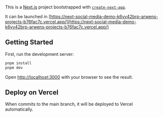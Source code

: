 This is a [Next.js](https://nextjs.org) project bootstrapped with [`create-next-app`](https://nextjs.org/docs/app/api-reference/cli/create-next-app).

It can be launched in [https://next-social-media-demo-k6yv42brp-arwens-projects-b76fac7c.vercel.app/](https://next-social-media-demo-k6yv42brp-arwens-projects-b76fac7c.vercel.app/)

## Getting Started

First, run the development server:

```bash
pnpm install
pnpm dev
```

Open [http://localhost:3000](http://localhost:3000) with your browser to see the result.

## Deploy on Vercel

When commits to the main branch, it will be deployed to Vercel automatically.
